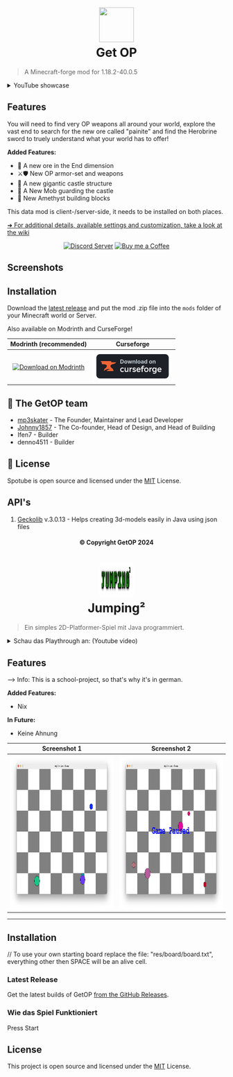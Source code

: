 <h1 align="center">
  <img src="assets/logo.png" width="80" height="80" style="image-rendering: pixelated"><br/>
  Get OP
</h1>

> A Minecraft-forge mod for 1.18.2-40.0.5

<details>
<summary>YouTube showcase</summary>
<a href="http://www.youtube.com/watch?v=sruFdJCgIDo">
<img alt="GetOP showcase thumbnail" width=50% src="https://tschipcraft.ddns.net/mod_resources/youtube_preview.php?id=sruFdJCgIDo" title="Watch on YouTube">
</a>
</details>

## Features

You will need to find very OP weapons all around your world, explore the vast end to search for the new ore called "painite" and find the Herobrine sword to truely understand what your world has to offer!

**Added Features:**

- 💎 A new ore in the End dimension
- ⚔️🛡️ New OP armor-set and weapons
- 🏰 A new gigantic castle structure
- 🐉 A New Mob guarding the castle
- 🧱 New Amethyst building blocks

This data mod is client-/server-side, it needs to be installed on both places.

[➜ For additional details, available settings and customization, take a look at the wiki](https://github.com/Tschipcraft/more_mobs/wiki)

<div align="center">
    <a href="https://discord.gg/JepR5mXB"><img alt="Discord Server" height="56" src="https://cdn.jsdelivr.net/npm/@intergrav/devins-badges@3/assets/cozy/social/discord-plural_vector.svg"></a>
    <a href="https://www.buymeacoffee.com/mp3skater"><img alt="Buy me a Coffee" height="56" src="https://cdn.jsdelivr.net/npm/@intergrav/devins-badges@3/assets/cozy/donate/buymeacoffee-singular_vector.svg"></a>
</div>

## Screenshots

## Installation

Download the [latest release](https://github.com/mp3skater/GetOP-mod-data/releases/latest) and put the mod .zip file into the `mods` folder of your Minecraft world or Server.

Also available on Modrinth and CurseForge!

Modrinth (recommended) | Curseforge
:-:|:-:
<a href="https://modrinth.com/datapack/more-mobs"><picture><source height="72px" media="(prefers-color-scheme: dark)" srcset="https://raw.githubusercontent.com/Tschipcraft/badges/main/assets/modrinth-badge-dark.svg"><source height="72px" media="(prefers-color-scheme: light)" srcset="https://raw.githubusercontent.com/Tschipcraft/badges/main/assets/modrinth-badge-light.svg"><img height="72px" alt="Download on Modrinth" src="https://raw.githubusercontent.com/modrinth/art/main/Branding/Badge/badge-dark.svg"></picture></a> | <a href="https://www.curseforge.com/minecraft/texture-packs/more-mobs"><picture><source height="72px" media="(prefers-color-scheme: dark)" srcset="https://raw.githubusercontent.com/Tschipcraft/badges/main/assets/curseforge-badge-dark.svg"><source height="72px" media="(prefers-color-scheme: light)" srcset="https://raw.githubusercontent.com/Tschipcraft/badges/main/assets/curseforge-badge-light.svg"><img height="72px" alt="Download on CurseForge" src="https://raw.githubusercontent.com/Tschipcraft/badges/main/assets/curseforge-badge-dark.svg"></picture></a>

## 👥 The GetOP team

- [mp3skater](https://github.com/mp3skater) - The Founder, Maintainer and Lead Developer
- [Johnny1857](https://github.com/Johnny1857) - The Co-founder, Head of Design, and Head of Building
- Ifen7 - Builder
- denno4511 - Builder

## 💼 License

Spotube is open source and licensed under the [MIT](/LICENSE) License.

## API's
1. [Geckolib](https://modrinth.com/mod/geckolib) v.3.0.13 - Helps creating 3d-models easily in Java using json files

<div align="center"><h4>© Copyright GetOP 2024</h4></div>

<h1 align="center">
  <img src="res/images/logo.png" width="80" height="80" style="image-rendering: pixelated"><br/>
  Jumping²
</h1>

> Ein simples 2D-Platformer-Spiel mit Java programmiert.

<details>
<summary>Schau das Playthrough an: (Youtube video)</summary>
<a href="https://youtu.be/C2vgICfQawE">
<img alt="Playthrough showcase thumbnail" width=50% src="https://img.youtube.com/vi/C2vgICfQawE/maxresdefault.jpg" title="Watch on YouTube">
</a>
</details>

## Features

--> Info: This is a school-project, so that's why it's in german.

**Added Features:**
- Nix

**In Future:**
- Keine Ahnung

Screenshot 1                                                                                              |  Screenshot 2
:--------------------------------------------------------------------------------------------------------:|:-------------------------:
<img src="res/images/Screenshot_0.png" width="370" height="356" style="image-rendering: pixelated"><br/>  |  <img src="res/images/Screenshot_1.png" width="370" height="356" style="image-rendering: pixelated"><br/>

---

## Installation

// To use your own starting board replace the file: "res/board/board.txt", everything other then SPACE will be an alive cell.

### Latest Release

Get the latest builds of GetOP [from the GitHub Releases](https://github.com/mp3skater/GetOP-mod-data/releases).

### Wie das Spiel Funktioniert

Press Start

## License

This project is open source and licensed under the [MIT](/LICENSE) License.
